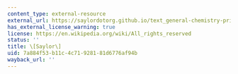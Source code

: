 ```yaml
---
content_type: external-resource
external_url: https://saylordotorg.github.io/text_general-chemistry-principles-patterns-and-applications-v1.0/s20-03-molecular-structure-and-acid-b.html
has_external_license_warning: true
license: https://en.wikipedia.org/wiki/All_rights_reserved
status: ''
title: \[Saylor\]
uid: 7a884f53-b11c-4c71-9281-81d6776af94b
wayback_url: ''
---
```

